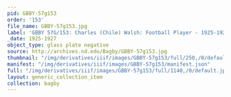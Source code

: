 ```yaml
---
pid: GBBY-57g153
order: '153'
file_name: GBBY-57g153.jpg
label: 'GBBY 57G/153: Charles (Chile) Walsh: Football Player - 1925-1927'
_date: 1925-1927
object_type: glass plate negative
source: http://archives.nd.edu/Bagby/GBBY-57g153.jpg
thumbnail: "/img/derivatives/iiif/images/GBBY-57g153/full/250,/0/default.jpg"
manifest: "/img/derivatives/iiif/images/GBBY-57g153/manifest.json"
full: "/img/derivatives/iiif/images/GBBY-57g153/full/1140,/0/default.jpg"
layout: generic_collection_item
collection: bagby
---
```

